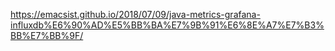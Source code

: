 https://emacsist.github.io/2018/07/09/java-metrics-grafana-influxdb%E6%90%AD%E5%BB%BA%E7%9B%91%E6%8E%A7%E7%B3%BB%E7%BB%9F/